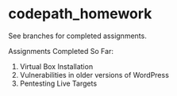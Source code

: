 # codepath_homework

See branches for completed assignments. 

Assignments Completed So Far:
1. Virtual Box Installation
2. Vulnerabilities in older versions of WordPress
3. Pentesting Live Targets
